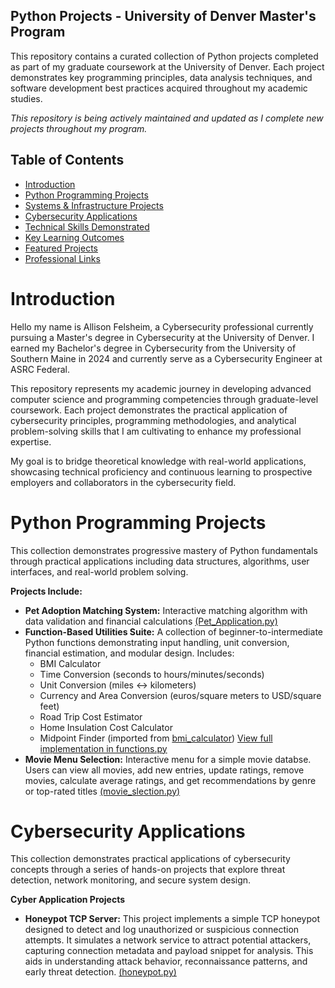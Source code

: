 ## Python Projects - University of Denver Master's Program
This repository contains a curated collection of Python projects completed as part of my graduate coursework at the University of Denver. Each project demonstrates key programming principles, data analysis techniques, and software development best practices acquired throughout my academic studies.

*This repository is being actively maintained and updated as I complete new projects throughout my program.*


## Table of Contents 
- [Introduction](#introduction)
- [Python Programming Projects](#python-programming-projects)
- [Systems & Infrastructure Projects](#systems-infrastructure-projects)
- [Cybersecurity Applications](#cybersecurity-applications)
- [Technical Skills Demonstrated](#technical-skills-demonstrated)
- [Key Learning Outcomes](#key-learning-outcomes)
- [Featured Projects](#featured-projects)
- [Professional Links](#professional-links)


# Introduction
Hello my name is Allison Felsheim, a Cybersecurity professional currently pursuing a Master's degree in Cybersecurity at the University of Denver. I earned my Bachelor's degree in Cybersecurity from the University of Southern Maine in 2024 and currently serve as a Cybersecurity Engineer at ASRC Federal.

This repository represents my academic journey in developing advanced computer science and programming competencies through graduate-level coursework. Each project demonstrates the practical application of cybersecurity principles, programming methodologies, and analytical problem-solving skills that I am cultivating to enhance my professional expertise.

My goal is to bridge theoretical knowledge with real-world applications, showcasing technical proficiency and continuous learning to prospective employers and collaborators in the cybersecurity field.

# Python Programming Projects
This collection demonstrates progressive mastery of Python fundamentals through practical applications including data structures, algorithms, user interfaces, and real-world problem solving.

**Projects Include:**
- **Pet Adoption Matching System:** Interactive matching algorithm with data validation and financial calculations [(Pet_Application.py)](Pet_Application.py)
- **Function-Based Utilities Suite:** A collection of beginner-to-intermediate Python functions demonstrating input handling, unit conversion, financial estimation, and modular design. Includes:
  - BMI Calculator
  - Time Conversion (seconds to hours/minutes/seconds)
  - Unit Conversion (miles ↔ kilometers)
  - Currency and Area Conversion (euros/square meters to USD/square feet)
  - Road Trip Cost Estimator
  - Home Insulation Cost Calculator
  - Midpoint Finder (imported from [bmi_calculator](bmi_calculator.py))
  [View full implementation in functions.py](functions.py)
- **Movie Menu Selection:** Interactive menu for a simple movie databse. Users can view all movies, add new entries, update ratings, remove movies, calculate average ratings, and get recommendations by genre or top-rated titles [(movie_slection.py)](movie_selection.py)

# Cybersecurity Applications
This collection demonstrates practical applications of cybersecurity concepts through a series of hands-on projects that explore threat detection, network monitoring, and secure system design. 

**Cyber Application Projects** 
- **Honeypot TCP Server:** This project implements a simple TCP honeypot designed to detect and log unauthorized or suspicious connection attempts. It simulates a network service to attract potential attackers, capturing connection metadata and payload snippet for analysis. This aids in understanding attack behavior, reconnaissance patterns, and early threat detection. [(honeypot.py)](honeypot.py)
